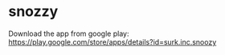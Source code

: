 # snozzy

Download the app from google play: https://play.google.com/store/apps/details?id=surk.inc.snoozy
